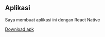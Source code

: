 ## Aplikasi

Saya membuat aplikasi ini dengan React Native

[Download apk](https://drive.google.com/file/d/1p1YFV4tCoTODUvRzm6t09SlNrgMBgota/view?usp=sharing)
